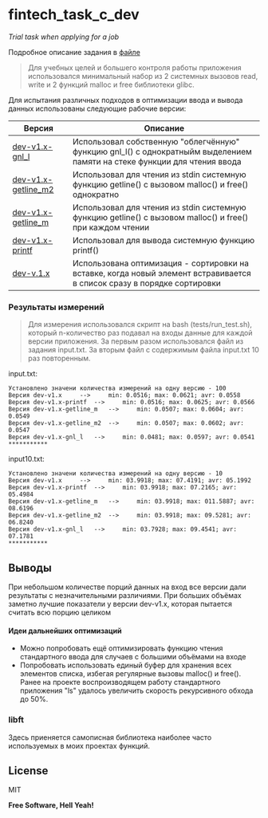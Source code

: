 # fintech_task_c_dev
*Trial task when applying for a job*

Подробное описание задания в [файле](https://github.com/denser-ru/fintech_task_c_dev/blob/dev/task/task_c_dev.pdf)

> Для учебных целей и большего контроля работы
> приложения использовался минимальный набор из 2 системных вызовов
> read, write и 2 функций malloc и free библиотеки glibc.  

Для испытания различных подходов в оптимизации ввода и вывода данных использованы следующие рабочие версии:

| Версия | Описание |
| ------ | ------ |
|[dev-v1.x-gnl_l](https://github.com/denser-ru/fintech_task_c_dev/tree/dev-v1.x-gnl_l) | Использовал собственную "облегчённую" функцию gnl_l() с однократныйм выделением памяти на стеке функции для чтения ввода|
|[dev-v1.x-getline_m2](https://github.com/denser-ru/fintech_task_c_dev/tree/dev-v1.x-getline_m2) |  Использовал для чтения из stdin системную функцию getline() с вызовом malloc() и free() однократно |
|[dev-v1.x-getline_m](https://github.com/denser-ru/fintech_task_c_dev/tree/dev-v1.x-getline_m) | Использовал для чтения из stdin системную функцию getline() с вызовом malloc() и free() при каждом чтении |
|[dev-v1.x-printf](https://github.com/denser-ru/fintech_task_c_dev/tree/dev-v1.x-printf) | Использовал для вывода системную функцию printf() |
|[dev-v.1.x](https://github.com/denser-ru/fintech_task_c_dev/tree/dev-v1.x) | Использована оптимизация - сортировки на вставке, когда новый элемент встравивается в список сразу в порядке сортировки |

### Результаты измерений

> Для измерения использовался скрипт на bash (tests/run_test.sh), который n-количество раз
> подавал на входы данные для каждой версии приложения.
> За первым разом использовался файл из задания input.txt.
> За вторым файл с содержимым файла input.txt 10 раз повторенным.

input.txt:
```
Установлено значени количества измерений на одну версию - 100
Версия dev-v1.x 	--> 	min: 0.0516; max: 0.0621; avr: 0.0558
Версия dev-v1.x-printf 	--> 	min: 0.0516; max: 0.0625; avr: 0.0566
Версия dev-v1.x-getline_m 	--> 	min: 0.0507; max: 0.0604; avr: 0.0549
Версия dev-v1.x-getline_m2 	--> 	min: 0.0507; max: 0.0602; avr: 0.0547
Версия dev-v1.x-gnl_l 	--> 	min: 0.0481; max: 0.0597; avr: 0.0541
***********
```
input10.txt:
```
Установлено значени количества измерений на одну версию - 10
Версия dev-v1.x 	--> 	min: 03.9918; max: 07.4191; avr: 05.1992
Версия dev-v1.x-printf 	--> 	min: 03.9918; max: 07.2165; avr: 05.4984
Версия dev-v1.x-getline_m 	--> 	min: 03.9918; max: 011.5887; avr: 08.6196
Версия dev-v1.x-getline_m2 	--> 	min: 03.9918; max: 09.5281; avr: 06.8240
Версия dev-v1.x-gnl_l 	--> 	min: 03.7928; max: 09.4541; avr: 07.1781
***********
```

## Выводы
При небольшом количестве порций данных на вход все версии дали результаты с незначительными различиями.
При больших объёмах заметно лучшие показатели у версии dev-v1.x, которая пытается считать всю порцию целиком
#### Идеи дальнейших оптимизаций
 - Можно попробовать ещё оптимизировать функцию чтения стандартного ввода для случаев с большими объёмами на входе
 - Попробовать использовать единый буфер для хранения всех элементов списка, избегая регулярные вызовы malloc() и free(). Ранее на проекте воспроизводящем работу стандартного приложения "ls" удалось увеличить скорость рекурсивного обхода до 50%.
 
### libft
Здесь приеняется самописная библиотека наиболее часто используемых в моих проектах функций.


## License

MIT

**Free Software, Hell Yeah!**